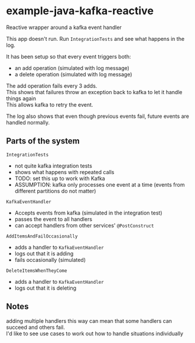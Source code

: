 # example-java-kafka-reactive
Reactive wrapper around a kafka event handler

This app doesn't run. Run `IntegrationTests` and see what happens in the log.

It has been setup so that every event triggers both:
- an add operation (simulated with log message)
- a delete operation (simulated with log message)

The add operation fails every 3 adds.  
This shows that failures throw an exception back to kafka to let it handle things again  
This allows kafka to retry the event.

The log also shows that even though previous events fail, future events are handled normally.

## Parts of the system

`IntegrationTests`  
- not quite kafka integration tests
- shows what happens with repeated calls
- TODO: set this up to work with Kafka
- ASSUMPTION: kafka only processes one event at a time (events from different partitions do not matter)

`KafkaEventHandler`  
- Accepts events from kafka (simulated in the integration test)
- passes the event to all handlers
- can accept handlers from other services' `@PostConstruct`

`AddItemsAndFailOccasionally`  
- adds a handler to `KafkaEventHandler`
- logs out that it is adding
- fails occasionally (simulated)

`DeleteItemsWhenTheyCome`
- adds a handler to `KafkaEventHandler`
- logs out that it is deleting

## Notes

adding multiple handlers this way can mean that some handlers can succeed and others fail.  
I'd like to see use cases to work out how to handle situations individually